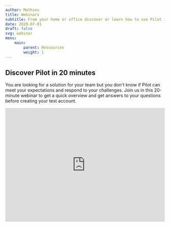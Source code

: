```yaml
---
author: Mathieu
title: Webinars
subtitle: From your home or office discover or learn how to use Pilot in 20 minutes maximum.
date: 2020-07-01
draft: false
svg: webinar
menu:
    main:
        parent: Ressources
        weight: 1
---
```


## Discover Pilot in 20 minutes

You are looking for a solution for your team but you don't know if Pilot can meet your expectations and respond to your challenges. Join us in this 20-minute webinar to get a quick overview and get answers to your questions before creating your test account.

<iframe width="100%" height="360" frameborder="0" src="https://app.livestorm.co/p/49e8add0-f128-43d8-8e69-b1793d5372f8/form"></iframe>
